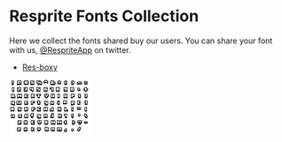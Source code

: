 # Resprite Fonts Collection
Here we collect the fonts shared buy our users. You can share your font with us, [@RespriteApp](https://twitter.com/RespriteApp) on twitter.

- [Res-boxy](./fonts/Res-boxy.resprite-font)

![](./fonts/Res-boxy.resprite-font/charsetImage.png)
